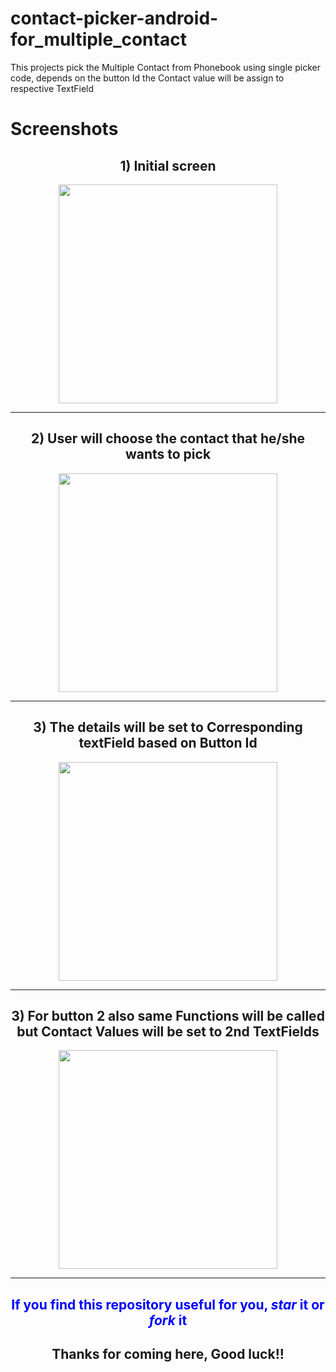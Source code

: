 # contact-picker-android-for_multiple_contact
This projects pick the Multiple Contact from Phonebook using single picker code, depends on the button Id the Contact value will be assign to respective TextField
<h1>Screenshots</h1>
 
 <h2 align="center"> 1) Initial screen </h2>
 <p align="center">
   <img src="https://user-images.githubusercontent.com/25576526/32242582-2ef266fa-be99-11e7-8fc5-0306e8e47230.jpeg" width="350"/>
 </p>
 <hr>
 
 <h2 align="center"> 2) User will choose the contact that he/she wants to pick </h2>
 <p align="center">
   <img src="https://user-images.githubusercontent.com/25576526/32242589-333daca6-be99-11e7-9fa0-ba321970bee0.jpeg" width="350"/>
 </p>
 <hr>
 
 <h2 align="center"> 3) The details will be set to Corresponding textField based on Button Id</h2>
 <p align="center">
   <img src="https://user-images.githubusercontent.com/25576526/32242592-36abe0d8-be99-11e7-9182-78cec8d8db82.jpeg" width="350"/>
 </p>
 <hr>
 
  <h2 align="center"> 3) For button 2 also same Functions will be called but Contact Values will be set to 2nd TextFields</h2>
 <p align="center">
   <img src="https://user-images.githubusercontent.com/25576526/32242599-39de2e6e-be99-11e7-9f1e-ac341ed49b01.jpeg" width="350"/>
 </p>
 <hr>
 <h2 align="center" style="color:blue"> If you find this repository useful for you, <i>star</i> it or <i>fork</i> it </h2>
 <h2 align="center"> Thanks for coming here, Good luck!! </h2>
